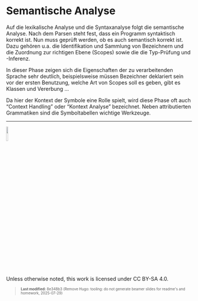 # Semantische Analyse

Auf die lexikalische Analyse und die Syntaxanalyse folgt die semantische
Analyse. Nach dem Parsen steht fest, dass ein Programm syntaktisch
korrekt ist. Nun muss geprüft werden, ob es auch semantisch korrekt ist.
Dazu gehören u.a. die Identifikation und Sammlung von Bezeichnern und
die Zuordnung zur richtigen Ebene (Scopes) sowie die die Typ-Prüfung und
-Inferenz.

In dieser Phase zeigen sich die Eigenschaften der zu verarbeitenden
Sprache sehr deutlich, beispielsweise müssen Bezeichner deklariert sein
vor der ersten Benutzung, welche Art von Scopes soll es geben, gibt es
Klassen und Vererbung …

Da hier der Kontext der Symbole eine Rolle spielt, wird diese Phase oft
auch “Context Handling” oder “Kontext Analyse” bezeichnet. Neben
attributierten Grammatiken sind die Symboltabellen wichtige Werkzeuge.

------------------------------------------------------------------------

<img src="https://licensebuttons.net/l/by-sa/4.0/88x31.png" width="10%">

Unless otherwise noted, this work is licensed under CC BY-SA 4.0.

<blockquote><p><sup><sub><strong>Last modified:</strong> 8e348b3 (Remove Hugo: tooling: do not generate beamer slides for readme's and homework, 2025-07-29)<br></sub></sup></p></blockquote>
